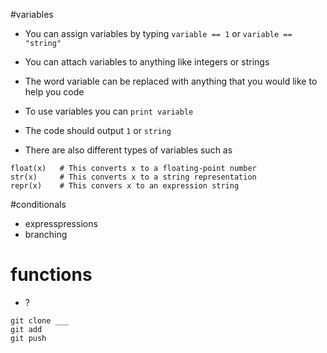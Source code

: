 #variables
* You can assign variables by typing ```variable == 1``` or ```variable == "string"``` 
* You can attach variables to anything like integers or strings
* The word variable can be replaced with anything that you would like to help you code

* To use variables you can ```print variable```
* The code should output ```1``` or ```string```

* There are also different types of variables such as 

```
float(x)   # This converts x to a floating-point number
str(x)	   # This converts x to a string representation
repr(x)    # This convers x to an expression string
```

#conditionals
* expresspressions 
* branching 

# functions
* ?


```
git clone ___
git add
git push
```